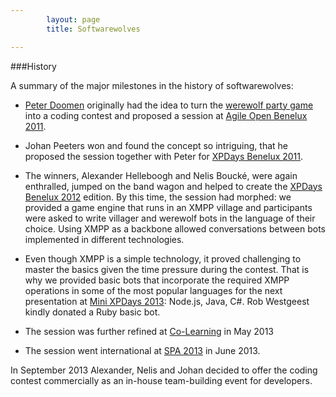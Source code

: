 ```yaml
---
        layout: page
        title: Softwarewolves

---
```


###History

<style typ="text/css">
    #menu_about, #menu_about a {
        background: #202021;
        color:white;
    }
</style>
A summary of the major milestones in the history of softwarewolves:

* [Peter Doomen](http://www.linkedin.com/pub/peter-doomen/1/460/33) originally had the idea to turn the <a href="http://en.wikipedia.org/wiki/Mafia_(party_game)">werewolf party game</a> into a coding contest and proposed a session at [Agile Open Benelux 2011](http://www.agileopen.net/agile-open-belgium-2011).

* Johan Peeters won and found the concept so intriguing, that he proposed the session together with Peter for [XPDays Benelux 2011](http://www.xpday.be/Xpday2011/sessions/Agile%20Werewolves.html).

* The winners, Alexander Helleboogh and Nelis Bouck&eacute;, were again enthralled, jumped on the band wagon and helped to create the [XPDays Benelux 2012](http://www.xpday.be/Xpday2012/public_program/sessions/91/public.html) edition.
By this time, the session had morphed: we provided a game engine that runs in an XMPP village and participants were asked to write villager and werewolf bots in the language of their choice.
Using XMPP as a backbone allowed conversations between bots implemented in different technologies.


* Even though XMPP is a simple technology, it proved challenging to master the basics given the time pressure during the contest. That is why we provided basic bots that incorporate the required XMPP operations in some of the most popular languages for the next presentation at [Mini XPDays 2013](http://www.xpdays.net/Xpday2013/Mini%20XPDay/Program.html#session_91): Node.js, Java, C#. Rob Westgeest kindly donated a Ruby basic bot.

* The session was further refined at [Co-Learning](http://www.co-learning.be/Gameday) in May 2013

* The session went international at [SPA 2013](http://www.spaconference.org/spa2013/sessions/session499.html) in June 2013.

In September 2013 Alexander, Nelis and Johan decided to offer the coding contest commercially as an in-house team-building event for developers.


